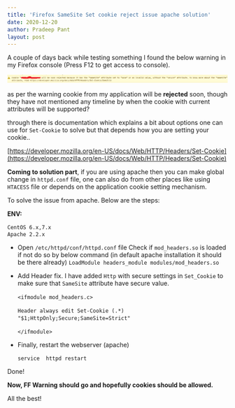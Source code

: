 ```yaml
---
title: 'Firefox SameSite Set cookie reject issue apache solution'
date: 2020-12-20
author: Pradeep Pant
layout: post
---
```

A couple of days back while testing something I found the below warning in my Firefox console (Press F12 to get access to console).

![](/data/images/SameSite_cookie_warning_ff.png)

as per the warning cookie from my application will be **rejected** soon, though they have not mentioned any timeline by when the cookie with current attributes will be supported?

through there is documentation which explains a bit about options one can use for ````Set-Cookie```` to solve but that depends how you are setting your cookie..

[https://developer.mozilla.org/en-US/docs/Web/HTTP/Headers/Set-Cookie](https://developer.mozilla.org/en-US/docs/Web/HTTP/Headers/Set-Cookie)

**Coming to solution part**, if you are using apache then you can make global change in ````httpd.conf```` file, one can also do from other places like using ````HTACESS```` file or depends on the application cookie setting mechanism.

To solve the issue from apache. Below are the steps: 

**ENV:**

````
CentOS 6.x,7.x 
Apache 2.2.x
````
* Open ````/etc/httpd/conf/httpd.conf```` file Check if ````mod_headers.so```` is loaded if not do so by below command (in default apache installation it should be there already)
  ````LoadModule headers_module modules/mod_headers.so````

* Add Header fix. I have added ````Http```` with secure settings in
  ````Set_Cookie```` to make sure that ````SameSite```` attribute have secure value.

    
    ````<ifmodule mod_headers.c>````
    
    ````Header always edit Set-Cookie (.*) "$1;HttpOnly;Secure;SameSite=Strict"````
    
    ````</ifmodule>````
    

* Finally, restart the webserver (apache)

    ````
    service  httpd restart
    ````


Done!  

**Now, FF Warning should go and hopefully cookies should be allowed.**


All the best!

